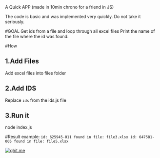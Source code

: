 A Quick APP (made in 10min chrono for a friend in JS)

The code is basic and was implemented very quickly. Do not take it seriously.

#GOAL
Get ids from a file and loop through all excel files
Print the name of the file where the id was found.

#How
## 1.Add Files
Add excel files into files folder

## 2.Add IDS
Replace `ids` from the ids.js file

## 3.Run it
node index.js

#Result
example:
`
id: 625945-011 found in file: file3.xlsx
id: 647581-005 found in file: file5.xlsx
`

[![ghit.me](https://ghit.me/badge.svg?repo=bneiluj/searchDataIntoExcelFiles)](https://ghit.me/repo/bneiluj/searchDataIntoExcelFiles)
